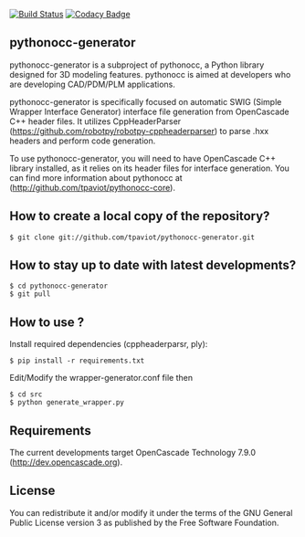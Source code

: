 [![Build Status](https://dev.azure.com/tpaviot/pythonocc-generator/_apis/build/status/tpaviot.pythonocc-generator?branchName=master)](https://dev.azure.com/tpaviot/pythonocc-generator/_build/latest?definitionId=11)
[![Codacy Badge](https://app.codacy.com/project/badge/Grade/512945885d214293995c482e31efd0d7)](https://www.codacy.com/gh/tpaviot/pythonocc-generator/dashboard?utm_source=github.com&amp;utm_medium=referral&amp;utm_content=tpaviot/pythonocc-generator&amp;utm_campaign=Badge_Grade)

pythonocc-generator
-------------------

pythonocc-generator is a subproject of pythonocc, a Python library designed for 3D modeling features. pythonocc is aimed at developers who are developing CAD/PDM/PLM applications.

pythonocc-generator is specifically focused on automatic SWIG (Simple Wrapper Interface Generator) interface file generation from OpenCascade C++ header files. It utilizes CppHeaderParser (https://github.com/robotpy/robotpy-cppheaderparser) to parse .hxx headers and perform code generation.

To use pythonocc-generator, you will need to have OpenCascade C++ library installed, as it relies on its header files for interface generation. You can find more information about pythonocc at (http://github.com/tpaviot/pythonocc-core).

How to create a local copy of the repository?
---------------------------------------------

    $ git clone git://github.com/tpaviot/pythonocc-generator.git

How to stay up to date with latest developments?
-------------------------------------------------

    $ cd pythonocc-generator
    $ git pull

How to use ?
------------

Install required dependencies (cppheaderparsr, ply):

    $ pip install -r requirements.txt

Edit/Modify the wrapper-generator.conf file then

    $ cd src
    $ python generate_wrapper.py

Requirements
------------
The current developments target OpenCascade Technology 7.9.0 (http://dev.opencascade.org).

License
-------
You can redistribute it and/or modify it under the terms of the GNU General Public License version 3 as published by the Free Software Foundation.
